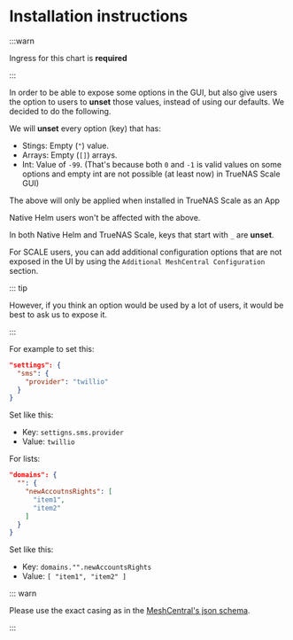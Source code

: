 # Installation instructions

:::warn

Ingress for this chart is **required**

:::

In order to be able to expose some options in the GUI,
but also give users the option to users to **unset** those values,
instead of using our defaults. We decided to do the following.

We will **unset** every option (key) that has:

- Stings: Empty (`"`) value.
- Arrays: Empty (`[]`) arrays.
- Int: Value of `-99`.
  (That's because both `0` and `-1` is valid values on some options
  and empty int are not possible (at least now) in TrueNAS Scale GUI)

The above will only be applied when installed in TrueNAS Scale as an App

Native Helm users won't be affected with the above.

In both Native Helm and TrueNAS Scale, keys that start with `_` are **unset**.

For SCALE users, you can add additional configuration options that are not exposed in the UI
by using the `Additional MeshCentral Configuration` section.

::: tip

However, if you think an option would be used by a lot of users, it would be best to ask us to expose it.

:::

For example to set this:

```json
"settings": {
  "sms": {
    "provider": "twillio"
  }
}
```

Set like this:

- Key: `settigns.sms.provider`
- Value: `twillio`

For lists:

```json
"domains": {
  "": {
    "newAccoutnsRights": [
      "item1",
      "item2"
    ]
  }
}
```

Set like this:

- Key: `domains."".newAccountsRights`
- Value: `[ "item1", "item2" ]`

::: warn

Please use the exact casing as in the [MeshCentral's json schema](https://github.com/Ylianst/MeshCentral/blob/master/meshcentral-config-schema.json).

:::
